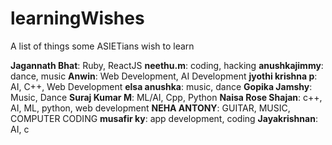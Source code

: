 # learningWishes
A list of things some ASIETians wish to learn

**Jagannath Bhat**: Ruby, ReactJS
**neethu.m**: coding, hacking
**anushkajimmy**: dance, music
**Anwin**: Web Development, AI Development
**jyothi krishna p**: AI, C++, Web Development 
**elsa anushka**: music, dance
**Gopika Jamshy**: Music, Dance
**Suraj Kumar M**: ML/AI, Cpp, Python
**Naisa Rose Shajan**: c++, AI, ML, python, web development
**NEHA ANTONY**: GUITAR, MUSIC, COMPUTER CODING
**musafir ky**: app development, coding
**Jayakrishnan**: AI, c